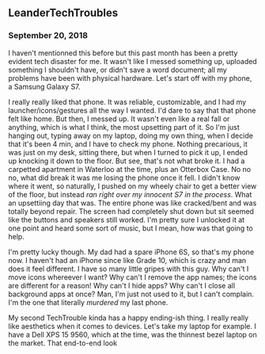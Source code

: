 ## LeanderTechTroubles

### September 20, 2018

I haven't mentionned this before but this past month has been a pretty evident tech disaster for me. It wasn't like I messed something up, uploaded something I shouldn't have, or didn't save a word document; all my problems have been with physical hardware. Let's start off with my phone, a Samsung Galaxy S7.

I really really liked that phone. It was reliable, customizable, and I had my launcher/icons/gestures all the way I wanted. I'd dare to say that that phone felt like home. But then, I messed up. It wasn't even like a real fall or anything, which is what I think, the most upsetting part of it. So I'm just hanging out, typing away on my laptop, doing my own thing, when I decide that it's been 4 min, and I have to check my phone. Nothing precarious, it was just on my desk, sitting there, but when I turned to pick it up, I ended up knocking it down to the floor. But see, that's not what broke it. I had a carpetted apartment in Waterloo at the time, plus an Otterbox Case. No no no, what did break it was me losing the phone once it fell. I didn't know where it went, so naturally, I pushed on my wheely chair to get a better view of the floor, but instead  _ran right over my innocent S7 in the process_. What an upsettiing day that was. The entire phone was like cracked/bent and was totally beyond repair. The screen had completely shut down but sit seemed like the buttons and speakers still worked. I'm pretty sure I unlocked it at one point and heard some sort of music, but I mean, how was that going to help.

I'm pretty lucky though. My dad had a spare iPhone 6S, so that's my phone now. I haven't had an iPhone since like Grade 10, which is crazy and man does it feel different. I have so many little gripes with this guy. Why can't I move icons whereever I want? Why can't I remove the app names; the icons are different for a reason! Why can't I hide apps? Why can't I close all background apps at once? Man, I'm just not used to it, but I can't complain. I'm the one that literally _murdered_ my last phone.

My second TechTrouble kinda has a happy ending-ish thing. I really really like aesthetics when it comes to devices. Let's take my laptop for example. I have a Dell XPS 15 9560, which at the time, was the thinnest bezel laptop on the market. That end-to-end look 